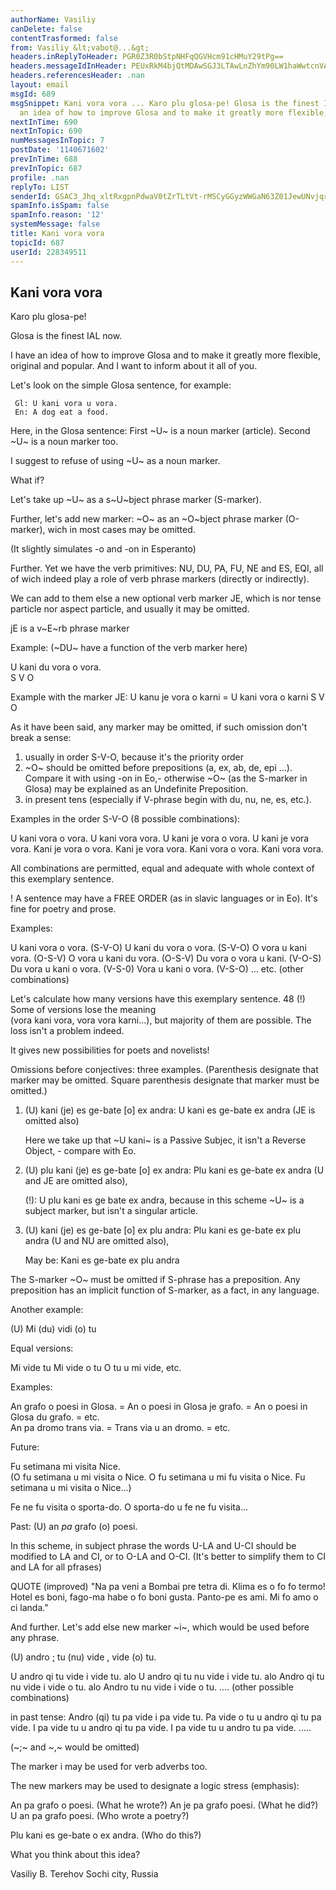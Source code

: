 ```yaml
---
authorName: Vasiliy
canDelete: false
contentTrasformed: false
from: Vasiliy &lt;vabot@...&gt;
headers.inReplyToHeader: PGR0Z3R0bStpNHFqQGVHcm91cHMuY29tPg==
headers.messageIdInHeader: PEUxRkM4bjQtMDAwSGJ3LTAwLnZhYm90LW1haWwtcnVAZjY0Lm1haWwucnU+
headers.referencesHeader: .nan
layout: email
msgId: 689
msgSnippet: Kani vora vora ... Karo plu glosa-pe! Glosa is the finest IAL now. I have
  an idea of how to improve Glosa and to make it greatly more flexible, original and
nextInTime: 690
nextInTopic: 690
numMessagesInTopic: 7
postDate: '1140671602'
prevInTime: 688
prevInTopic: 687
profile: .nan
replyTo: LIST
senderId: GSAC3_Jhq_xltRxgpnPdwaV0tZrTLtVt-rMSCyGGyzWWGaN63Z01JewUNvjqrSKxLCGpTlZs1id3iV-eyGQ
spamInfo.isSpam: false
spamInfo.reason: '12'
systemMessage: false
title: Kani vora vora
topicId: 687
userId: 228349511
---
```


Kani vora vora
-----------------

Karo plu glosa-pe! 

Glosa is the finest IAL now.

I have an idea of how to improve Glosa 
and to make it greatly more flexible, original and popular. 
And I want to inform about it all of you.

Let's look on the simple Glosa sentence, for example:
          
     Gl: U kani vora u vora.
     En: A dog eat a food.

Here, in the Glosa sentence:
  First ~U~ is a noun marker (article).
  Second ~U~ is a noun marker too.

I suggest to refuse of using ~U~ as a noun marker.

What if?

Let's take up ~U~ as a s~U~bject phrase marker (S-marker).

Further, let's add new marker:
 ~O~ as an ~O~bject phrase marker (O-marker),
wich in most cases may be omitted.

(It slightly simulates  -o and -on in Esperanto) 

Further.
Yet we have the verb primitives:  NU, DU, PA, FU, NE and ES, EQI,
all of wich indeed play a role of verb phrase markers (directly or indirectly).

We can add to them else a new optional verb marker JE, 
which is nor tense particle nor aspect particle, 
and usually it may be omitted.

 jE is a v~E~rb phrase marker


Example:
(~DU~ have a function of the verb marker here)

U kani du vora o vora.  
S      V       O


Example with the marker JE: 
U kanu je vora o karni = U kani vora o karni
S      V       O  


As it have been said, any marker may be omitted, 
if such omission don't break a sense:
1) usually in order S-V-O, because it's the priority order
2) ~O~ should be omitted before prepositions (a, ex, ab, de, epi ...).
    Compare it with using -on in Eo,- 
    otherwise ~O~ (as the S-marker in Glosa) may be explained as an Undefinite Preposition.
3) in present tens (especially if V-phrase begin with du, nu, ne, es, etc.).


Examples in the order S-V-O (8 possible combinations):

U kani vora o vora. 
U kani vora vora.
U kani je vora o vora.
U kani je vora vora.
Kani je vora o vora.
Kani je vora vora.
Kani vora o vora.
Kani vora vora. 

All combinations are permitted, 
equal and adequate with whole context of this exemplary sentence.


! A sentence may have a FREE ORDER 
(as in slavic languages or in Eo).
It's fine for poetry and prose.

Examples:

U kani vora o vora. (S-V-O) 
U kani du vora o vora. (S-V-O)
O vora u kani vora. (O-S-V)
O vora u kani du vora. (O-S-V)
Du vora o vora u kani. (V-O-S)
Du vora u kani o vora. (V-S-0)
Vora u kani o vora.  (V-S-O)
... etc. (other combinations)


Let's calculate how many versions have this exemplary sentence.
48 (!)
Some of versions lose the meaning  
(vora kani vora,  vora vora karni...),
but majority of them are possible.
The loss isn't a problem indeed.

It gives new possibilities for poets and novelists!

Omissions before conjectives: three examples.
(Parenthesis designate that marker may be omitted. 
Square parenthesis designate that marker must be omitted.)


1) (U) kani (je) es ge-bate [o] ex andra:
    U kani es ge-bate ex andra (JE is omitted also)

    Here we take up that  ~U kani~  is a Passive Subjec, 
    it isn't a Reverse Object, - compare with Eo.
	
2) (U) plu kani (je) es ge-bate [o] ex andra:
    Plu kani es ge-bate ex andra (U and JE are omitted also),

    (!): 
    U plu kani es ge bate ex andra,
    because in this scheme ~U~ is a subject marker, 
    but isn't a singular article.    

3) (U) kani (je) es ge-bate [o] ex plu andra:
    Plu kani es ge-bate ex plu andra (U and NU are omitted also),

    May be: Kani es ge-bate ex plu andra    


The S-marker ~O~ must be omitted if S-phrase has a preposition.
Any preposition has an implicit function of S-marker, as a fact, in any language.



Another example:

 (U) Mi (du) vidi (o) tu

  Equal versions:

   Mi vide tu
   Mi vide o tu
   O tu u mi vide, etc.
 
Examples:

An grafo o poesi in Glosa. = An o poesi in Glosa je grafo. = An o poesi in Glosa du grafo.  = etc.    
An pa dromo trans via. = Trans via u an dromo. =  etc. 


Future:

Fu setimana mi visita Nice.  
(O fu setimana u mi visita o Nice.
O fu setimana u mi fu visita o Nice.
Fu setimana u mi visita o Nice...)

Fe ne fu visita o sporta-do.
O sporta-do u fe ne fu visita...


Past:
(U) an  _pa_ grafo (o) poesi.



In this scheme, in subject phrase the words U-LA and U-CI 
should be modified to LA and CI, or to O-LA and O-CI.
(It's better to simplify them to CI and LA for all pfrases)

QUOTE (improved)
"Na pa veni a Bombai pre tetra di. Klima es o fo fo termo! 
Hotel es boni, fago-ma habe o fo boni gusta. 
Panto-pe es ami. Mi fo amo o ci landa." 

And further. Let's add else new marker ~i~, 
which would be used before any phrase.


(U) andro [;](qi) tu (nu) vide [,](i) vide (o) tu.
  
  U andro qi tu vide i vide tu.
  alo
  U andro qi tu nu vide i vide tu.
  alo
  Andro qi tu nu vide i vide o tu.
  alo
  Andro tu nu vide i vide o tu.
  .... (other possible combinations)

in past tense: 
Andro (qi) tu pa vide i pa vide tu.
Pa vide o tu u andro qi tu pa vide.
I pa vide tu u andro qi tu pa vide.
I pa vide tu u andro tu pa vide.
.....

(~;~ and ~,~ would be omitted)

The marker i may be used for verb adverbs too.  

The new markers may be used to designate a logic stress (emphasis):

An pa grafo o poesi. (What he wrote?)
An je pa grafo poesi. (What he did?)
U an pa grafo poesi.  (Who wrote a poetry?)

Plu kani es ge-bate o ex andra. (Who do this?)




What you think about this idea?


Vasiliy B. Terehov
Sochi city, Russia




